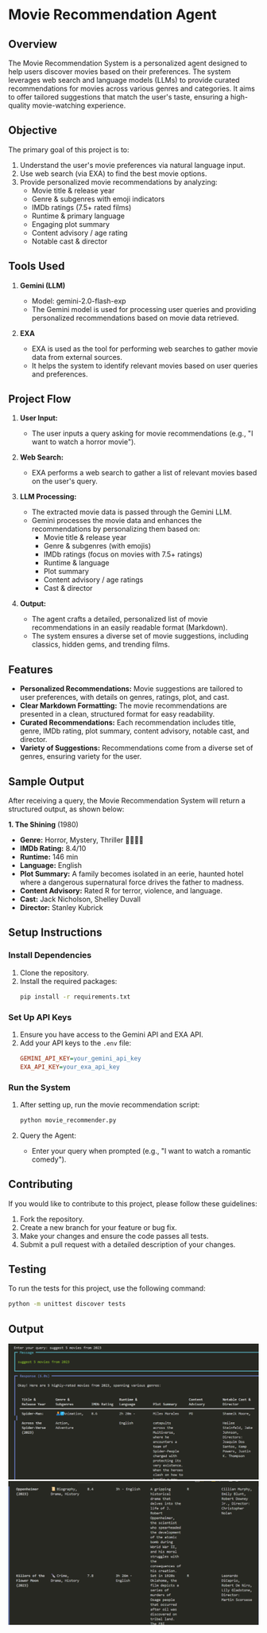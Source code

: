 # Movie Recommendation Agent

## Overview
The Movie Recommendation System is a personalized agent designed to help users discover movies based on their preferences. The system leverages web search and language models (LLMs) to provide curated recommendations for movies across various genres and categories. It aims to offer tailored suggestions that match the user's taste, ensuring a high-quality movie-watching experience.

## Objective
The primary goal of this project is to:

1. Understand the user's movie preferences via natural language input.
2. Use web search (via EXA) to find the best movie options.
3. Provide personalized movie recommendations by analyzing:
   - Movie title & release year
   - Genre & subgenres with emoji indicators
   - IMDb ratings (7.5+ rated films)
   - Runtime & primary language
   - Engaging plot summary
   - Content advisory / age rating
   - Notable cast & director

## Tools Used
1. **Gemini (LLM)**
   - Model: gemini-2.0-flash-exp
   - The Gemini model is used for processing user queries and providing personalized recommendations based on movie data retrieved.

2. **EXA**
   - EXA is used as the tool for performing web searches to gather movie data from external sources.
   - It helps the system to identify relevant movies based on user queries and preferences.

## Project Flow
1. **User Input:**
   - The user inputs a query asking for movie recommendations (e.g., "I want to watch a horror movie").

2. **Web Search:**
   - EXA performs a web search to gather a list of relevant movies based on the user's query.

3. **LLM Processing:**
   - The extracted movie data is passed through the Gemini LLM.
   - Gemini processes the movie data and enhances the recommendations by personalizing them based on:
     - Movie title & release year
     - Genre & subgenres (with emojis)
     - IMDb ratings (focus on movies with 7.5+ ratings)
     - Runtime & language
     - Plot summary
     - Content advisory / age ratings
     - Cast & director

4. **Output:**
   - The agent crafts a detailed, personalized list of movie recommendations in an easily readable format (Markdown).
   - The system ensures a diverse set of movie suggestions, including classics, hidden gems, and trending films.

## Features
- **Personalized Recommendations:** Movie suggestions are tailored to user preferences, with details on genres, ratings, plot, and cast.
- **Clear Markdown Formatting:** The movie recommendations are presented in a clean, structured format for easy readability.
- **Curated Recommendations:** Each recommendation includes title, genre, IMDb rating, plot summary, content advisory, notable cast, and director.
- **Variety of Suggestions:** Recommendations come from a diverse set of genres, ensuring variety for the user.

## Sample Output
After receiving a query, the Movie Recommendation System will return a structured output, as shown below:

**1. The Shining** (1980)
- **Genre:** Horror, Mystery, Thriller 🧟‍♂️🕵️‍♂️
- **IMDb Rating:** 8.4/10
- **Runtime:** 146 min
- **Language:** English
- **Plot Summary:** A family becomes isolated in an eerie, haunted hotel where a dangerous supernatural force drives the father to madness.
- **Content Advisory:** Rated R for terror, violence, and language.
- **Cast:** Jack Nicholson, Shelley Duvall
- **Director:** Stanley Kubrick

## Setup Instructions

### Install Dependencies
1. Clone the repository.
2. Install the required packages:
   ```bash
   pip install -r requirements.txt
   ```

### Set Up API Keys
1. Ensure you have access to the Gemini API and EXA API.
2. Add your API keys to the `.env` file:
   ```ini
   GEMINI_API_KEY=your_gemini_api_key
   EXA_API_KEY=your_exa_api_key
   ```

### Run the System
1. After setting up, run the movie recommendation script:
   ```bash
   python movie_recommender.py
   ```

2. Query the Agent:
   - Enter your query when prompted (e.g., "I want to watch a romantic comedy").

## Contributing
If you would like to contribute to this project, please follow these guidelines:

1. Fork the repository.
2. Create a new branch for your feature or bug fix.
3. Make your changes and ensure the code passes all tests.
4. Submit a pull request with a detailed description of your changes.

## Testing
To run the tests for this project, use the following command:

```bash
python -m unittest discover tests
```

## Output
![alt text](movie1.png)
![alt text](movie2.png)